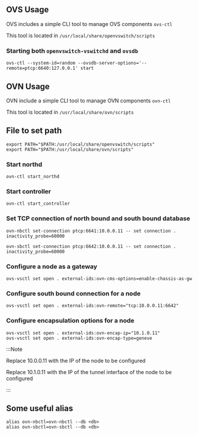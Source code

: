 ## OVS Usage 

OVS includes a simple CLI tool to manage OVS components 
`ovs-ctl` 

This tool is located in `/usr/local/share/openvswitch/scripts` 

### Starting both `openvswitch-vswitchd` and `ovsdb`

```
ovs-ctl --system-id=random --ovsdb-server-options='--remote=ptcp:6640:127.0.0.1' start
```
## OVN Usage

OVN include a simple CLI tool to manage OVN components `ovn-ctl` 

This tool is located in `/usr/local/share/ovn/scripts`


## File to set path
```
export PATH="$PATH:/usr/local/share/openvswitch/scripts"
export PATH="$PATH:/usr/local/share/ovn/scripts"
```

### Start northd 

```
ovn-ctl start_northd
```

### Start controller 

```
ovn-ctl start_controller
```

### Set TCP connection of north bound and south bound database 

```
ovn-nbctl set-connection ptcp:6641:10.0.0.11 -- set connection . inactivity_probe=60000

ovn-sbctl set-connection ptcp:6642:10.0.0.11 -- set connection . inactivity_probe=60000 
```

### Configure a node as a gateway 


```
ovs-vsctl set open . external-ids:ovn-cms-options=enable-chassis-as-gw
```

### Configure south bound connection for a node 
```
ovs-vsctl set open . external-ids:ovn-remote="tcp:10.0.0.11:6642"
```

### Configure encapsulation options for a node 

```
ovs-vsctl set open . external-ids:ovn-encap-ip="10.1.0.11"
ovs-vsctl set open . external-ids:ovn-encap-type=geneve
```


:::Note 

Replace 10.0.0.11 with the IP of the node to be configured

Replace 10.1.0.11 with the IP of the tunnel interface of the node to be configured

:::

## Some useful alias 

```
alias ovn-nbctl=ovn-nbctl --db <db>
alias ovn-sbctl=ovn-sbctl --db <db>
```